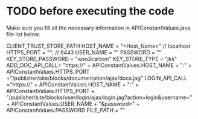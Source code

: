 TODO before executing the code
===================================

Make sure you fill all the necessary information in APIConstantValues.java file list below.

CLIENT_TRUST_STORE_PATH 
HOST_NAME = "<Host_Name>" // localhost
HTTPS_PORT = "<Port>"; // 9443
USER_NAME = "<Username>"
PASSWORD = "<Password>"
KEY_STORE_PASSWORD = "wso2carbon"
KEY_STORE_TYPE = "jks"
ADD_DOC_API_CALL= "https://" + APIConstantValues.HOST_NAME + ":" + APIConstantValues.HTTPS_PORT +"/publisher/site/blocks/documentation/ajax/docs.jag"
LOGIN_API_CALL ="https://" + APIConstantValues.HOST_NAME + ":" + APIConstantValues.HTTPS_PORT +
			"/publisher/site/blocks/user/login/ajax/login.jag?action=login&username=" +
			APIConstantValues.USER_NAME + "&password=" + APIConstantValues.PASSWORD
FILE_PATH = "<FilePath>"


